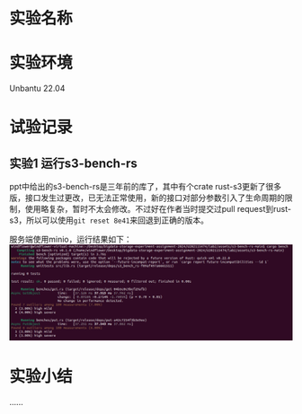 # 实验名称

# 实验环境
Unbantu 22.04
# 试验记录
## 实验1 运行s3-bench-rs
ppt中给出的s3-bench-rs是三年前的库了，其中有个crate rust-s3更新了很多版，接口发生过更改，已无法正常使用，新的接口对部分参数引入了生命周期的限制，使用略复杂，暂时不太会修改。不过好在作者当时提交过pull request到rust-s3，所以可以使用`git reset 8e41`来回退到正确的版本。

服务端使用minio，运行结果如下：
![](figure/run_bench.png)
# 实验小结
......